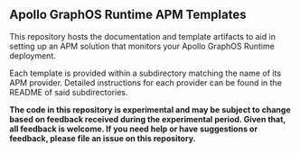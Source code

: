 ## Apollo GraphOS Runtime APM Templates

This repository hosts the documentation and template artifacts to aid in setting up an APM solution
that monitors your Apollo GraphOS Runtime deployment.

Each template is provided within a subdirectory matching the name of its APM provider. Detailed
instructions for each provider can be found in the README of said subdirectories.

**The code in this repository is experimental and may be subject to change based on feedback
received during the experimental period. Given that, all feedback is welcome. If you need help or
have suggestions or feedback, please file an issue on this repository.**
